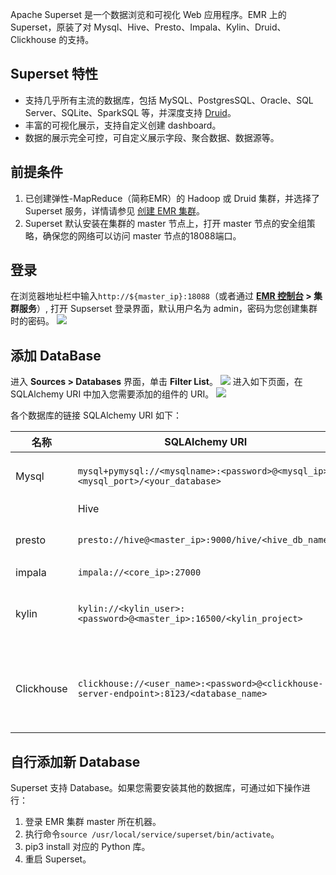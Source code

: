 Apache Superset 是一个数据浏览和可视化 Web 应用程序。EMR 上的 Superset，原装了对 Mysql、Hive、Presto、Impala、Kylin、Druid、Clickhouse 的支持。

## Superset 特性
- 支持几乎所有主流的数据库，包括 MySQL、PostgresSQL、Oracle、SQL Server、SQLite、SparkSQL 等，并深度支持 [Druid](http://druid.io/)。
- 丰富的可视化展示，支持自定义创建 dashboard。
- 数据的展示完全可控，可自定义展示字段、聚合数据、数据源等。

## 前提条件
1. 已创建弹性-MapReduce（简称EMR）的 Hadoop 或 Druid 集群，并选择了 Superset 服务，详情请参见 [创建 EMR 集群](https://cloud.tencent.com/document/product/589/10981)。
2. Superset 默认安装在集群的 master 节点上，打开 master 节点的安全组策略，确保您的网络可以访问 master 节点的18088端口。

## 登录
在浏览器地址栏中输入`http://${master_ip}:18088`（或者通过 **[EMR 控制台](https://console.cloud.tencent.com/emr) > 集群服务**）, 打开 Supserset 登录界面，默认用户名为 admin，密码为您创建集群时的密码。
![](https://main.qcloudimg.com/raw/d250be3123fb3e7da47d69b73ef6343a.png)

## 添加 DataBase
进入 **Sources > Databases** 界面，单击 **Filter List**。
![](https://main.qcloudimg.com/raw/c98760953f38fc23d27abcbf5208bd83.png)
进入如下页面，在 SQLAlchemy URI 中加入您需要添加的组件的 URI。
![](https://main.qcloudimg.com/raw/57b69ecbd6f5c2ac0ca4adde380325ae.png)
 
各个数据库的链接 SQLAlchemy URI 如下：

| **名称** | **SQLAlchemy   URI**                                         | **备注**                                                     |
| -------- | ------------------------------------------------------------ | ------------------------------------------------------------ |
| Mysql    | `mysql+pymysql://<mysqlname>:<password>@<mysql_ip>:<mysql_port>/<your_database>` | <li>mysqlname：连接 mysql 使用的用户名<li>password：mysql 密码<li>your_database：需要连接的 mysql 数据库 |
		| Hive     | `hive://hadoop@<master_ip>:7001/default?auth=NONE`             | Master_ip：EMR 集群的 master_ip          |
| presto   | `presto://hive@<master_ip>:9000/hive/<hive_db_name>`           | <li/>Master_ip：EMR 集群的 master_ip<li/>hive_db_name：hive 中的数据库名称，不填默认为 default |
| impala   | `impala://<core_ip>:27000`                                     | core_ip：EMR 集群中的 core ip     |
| kylin    | `kylin://<kylin_user>:<password>@<master_ip>:16500/<kylin_project>` | <li/>kylin_user：kylin 的用户名<li/>password：kylin 的密码<li/>master_ip：EMR 集群的 master_ip<li/>kylin_project：kylin 的项目 |
|Clickhouse  |`clickhouse://<user_name>:<password>@<clickhouse-server-endpoint>:8123/<database_name>`| `clickhouse://default:password@localhost:8123/default`<li/>user_name：用户名</li>password：密码<li/>clickhouse-server-endpoint：ch 服务的服务 endpoint<li/>database_name：需要访问的 DB 名字  |

## 自行添加新 Database
Superset 支持 Database。如果您需要安装其他的数据库，可通过如下操作进行：
1. 登录 EMR 集群 master 所在机器。
2. 执行命令`source /usr/local/service/superset/bin/activate`。
3. pip3 install 对应的 Python 库。
4. 重启 Superset。


